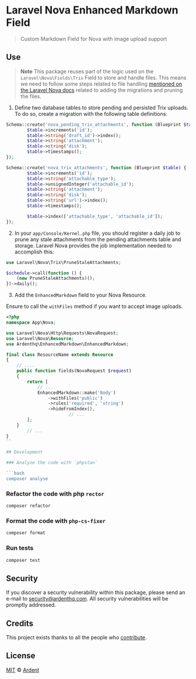 # Laravel Nova Enhanced Markdown Field

> Custom Markdown Field for Nova with image upload support

## Use

> **Note**
> This package reuses part of the logic used on the `Laravel\Nova\Fields\Trix` Field to store and handle files. This means we need to follow some steps related to file handling [mentioned on the Laravel Nova docs](https://nova.laravel.com/docs/1.0/resources/fields.html#file-uploads) related to adding the migrations and pruning the files.

1. Define two database tables to store pending and persisted Trix uploads. To do so, create a migration with the following table definitions:

```php
Schema::create('nova_pending_trix_attachments', function (Blueprint $table) {
		$table->increments('id');
		$table->string('draft_id')->index();
		$table->string('attachment');
		$table->string('disk');
		$table->timestamps();
});

Schema::create('nova_trix_attachments', function (Blueprint $table) {
		$table->increments('id');
		$table->string('attachable_type');
		$table->unsignedInteger('attachable_id');
		$table->string('attachment');
		$table->string('disk');
		$table->string('url')->index();
		$table->timestamps();

		$table->index(['attachable_type', 'attachable_id']);
});
```

2. In your `app/Console/Kernel.php` file, you should register a daily job to prune any stale attachments from the pending attachments table and storage. Laravel Nova provides the job implementation needed to accomplish this:

```php
use Laravel\Nova\Trix\PruneStaleAttachments;

$schedule->call(function () {
    (new PruneStaleAttachments)();
})->daily();
```

3. Add the `EnhancedMarkdown` field to your Nova Resource.

Ensure to call the `withFiles` method if you want to accept image uploads.

```php
<?php
namespace App\Nova;

use Laravel\Nova\Http\Requests\NovaRequest;
use Laravel\Nova\Resource;
use Ardenthq\EnhancedMarkdown\EnhancedMarkdown;

final class ResourceName extends Resource
{
    // ....
    public function fields(NovaRequest $request)
    {
        return [
            // ....
            EnhancedMarkdown::make('Body')
                ->withFiles('public')
                ->rules('required', 'string')
                ->hideFromIndex(),
						// ...
        ];
    }
		// ...
}
``

## Development

### Analyze the code with `phpstan`

```bash
composer analyse
```

### Refactor the code with php `rector`

```bash
composer refactor
```

### Format the code with `php-cs-fixer`

```bash
composer format
```

### Run tests

```bash
composer test
```

## Security

If you discover a security vulnerability within this package, please send an e-mail to security@ardenthq.com. All security vulnerabilities will be promptly addressed.

## Credits

This project exists thanks to all the people who [contribute](../../contributors).

## License

[MIT](LICENSE) © [Ardent](https://ardenthq.com)
